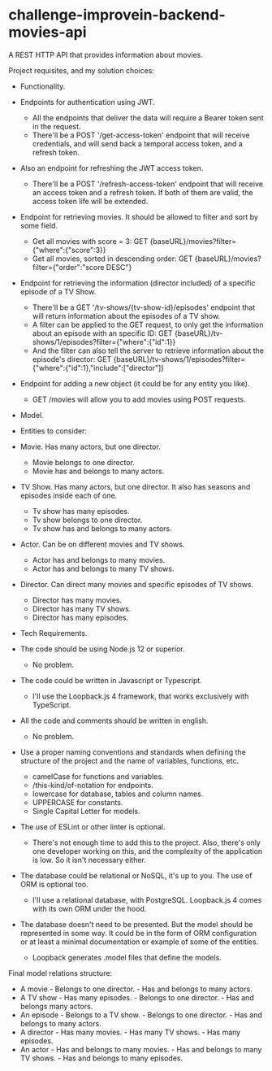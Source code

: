 # challenge-improvein-backend-movies-api
A REST HTTP API that provides information about movies.

Project requisites, and my solution choices:

- Functionality.
- Endpoints for authentication using JWT.
   - All the endpoints that deliver the data will require a Bearer token sent in the request.
   - There'll be a POST '/get-access-token' endpoint that will receive credentials, and will send back a temporal access token, and a refresh token.
- Also an endpoint for refreshing the JWT access token.
   - There'll be a POST '/refresh-access-token' endpoint that will receive an access token and a refresh token. If both of them are valid, the access token life will be extended.
- Endpoint for retrieving movies. It should be allowed to filter and sort by some field.
   - Get all movies with score = 3:
   GET {baseURL}/movies?filter={"where":{"score":3}}
   - Get all movies, sorted in descending order:
   GET {baseURL}/movies?filter={"order":"score DESC"}
- Endpoint for retrieving the information (director included) of a specific episode of a TV Show.
   - There'll be a GET '/tv-shows/{tv-show-id}/episodes' endpoint that will return information about the episodes of a TV show.
   - A filter can be applied to the GET request, to only get the information about an episode with an specific ID:
   GET {baseURL}/tv-shows/1/episodes?filter={"where":{"id":1}}
   - And the filter can also tell the server to retrieve information about the episode's director:
   GET {baseURL}/tv-shows/1/episodes?filter={"where":{"id":1},"include":["director"]}
- Endpoint for adding a new object (it could be for any entity you like).
   - GET /movies will allow you to add movies using POST requests.

- Model.
- Entities to consider:
- Movie. Has many actors, but one director.
   - Movie belongs to one director.
   - Movie has and belongs to many actors.
- TV Show. Has many actors, but one director. It also has seasons and episodes inside each of one.
   - Tv show has many episodes.
   - Tv show belongs to one director.
   - Tv show has and belongs to many actors.
- Actor. Can be on different movies and TV shows.
   - Actor has and belongs to many movies.
   - Actor has and belongs to many TV shows.
- Director. Can direct many movies and specific episodes of TV shows.
   - Director has many movies.
   - Director has many TV shows.
   - Director has many episodes.

- Tech Requirements.
- The code should be using Node.js 12 or superior.
   - No problem.
- The code could be written in Javascript or Typescript.
   - I'll use the Loopback.js 4 framework, that works exclusively with TypeScript.
- All the code and comments should be written in english.
   - No problem.
- Use a proper naming conventions and standards when defining the structure of the project and the name of variables, functions, etc.
   - camelCase for functions and variables.
   - /this-kind/of-notation for endpoints.
   - lowercase for database, tables and column names.
   - UPPERCASE for constants.
   - Single Capital Letter for models.
- The use of ESLint or other linter is optional.
   - There's not enough time to add this to the project. Also, there's only one developer working on this, and the complexity of the application is low. So it isn't necessary either.
- The database could be relational or NoSQL, it's up to you. The use of ORM is optional too.
   - I'll use a relational database, with PostgreSQL. Loopback.js 4 comes with its own ORM under the hood.
- The database doesn't need to be presented. But the model should be represented in some way. It could be in the form of ORM configuration or at least a minimal documentation or example of some of the entities.
   - Loopback generates .model files that define the models.

Final model relations structure:
- A movie
      - Belongs to one director.
      - Has and belongs to many actors.
- A TV show
      - Has many episodes.
      - Belongs to one director.
      - Has and belongs many actors.
- An episode
      - Belongs to a TV show.
      - Belongs to one director.
      - Has and belongs to many actors.
- A director
      - Has many movies.
      - Has many TV shows.
      - Has many episodes.
- An actor
      - Has and belongs to many movies.
      - Has and belongs to many TV shows.
      - Has and belongs to many episodes.

